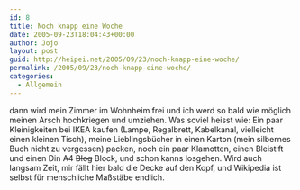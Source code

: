 ```yaml
---
id: 8
title: Noch knapp eine Woche
date: 2005-09-23T18:04:43+00:00
author: Jojo
layout: post
guid: http://heipei.net/2005/09/23/noch-knapp-eine-woche/
permalink: /2005/09/23/noch-knapp-eine-woche/
categories:
  - Allgemein
---
```

dann wird mein Zimmer im Wohnheim frei und ich werd so bald wie möglich meinen Arsch hochkriegen und umziehen. Was soviel heisst wie: Ein paar Kleinigkeiten bei IKEA kaufen (Lampe, Regalbrett, Kabelkanal, vielleicht einen kleinen Tisch), meine Lieblingsbücher in einen Karton (mein silbernes Buch nicht zu vergessen) packen, noch ein paar Klamotten, einen Bleistift und einen Din A4 <s>Blog</s> Block, und schon kanns losgehen. Wird auch langsam Zeit, mir fällt hier bald die Decke auf den Kopf, und Wikipedia ist selbst für menschliche Maßstäbe endlich.